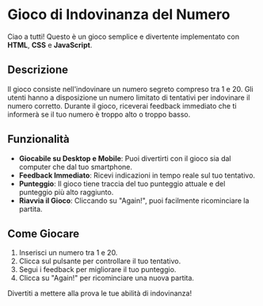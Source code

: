# Gioco di Indovinanza del Numero

Ciao a tutti! Questo è un gioco semplice e divertente implementato con **HTML**, **CSS** e **JavaScript**.

## Descrizione

Il gioco consiste nell'indovinare un numero segreto compreso tra 1 e 20. Gli utenti hanno a disposizione un numero limitato di tentativi per indovinare il numero corretto. Durante il gioco, riceverai feedback immediato che ti informerà se il tuo numero è troppo alto o troppo basso.

## Funzionalità

- **Giocabile su Desktop e Mobile**: Puoi divertirti con il gioco sia dal computer che dal tuo smartphone.
- **Feedback Immediato**: Ricevi indicazioni in tempo reale sul tuo tentativo.
- **Punteggio**: Il gioco tiene traccia del tuo punteggio attuale e del punteggio più alto raggiunto.
- **Riavvia il Gioco**: Cliccando su "Again!", puoi facilmente ricominciare la partita.

## Come Giocare

1. Inserisci un numero tra 1 e 20.
2. Clicca sul pulsante per controllare il tuo tentativo.
3. Segui i feedback per migliorare il tuo punteggio.
4. Clicca su "Again!" per ricominciare una nuova partita.

Divertiti a mettere alla prova le tue abilità di indovinanza!
